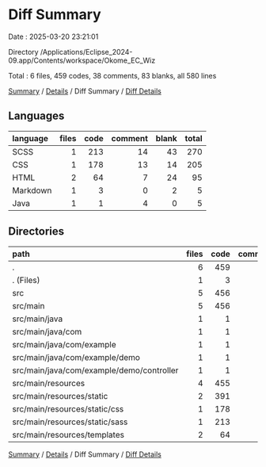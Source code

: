 # Diff Summary

Date : 2025-03-20 23:21:01

Directory /Applications/Eclipse_2024-09.app/Contents/workspace/Okome_EC_Wiz

Total : 6 files,  459 codes, 38 comments, 83 blanks, all 580 lines

[Summary](results.md) / [Details](details.md) / Diff Summary / [Diff Details](diff-details.md)

## Languages
| language | files | code | comment | blank | total |
| :--- | ---: | ---: | ---: | ---: | ---: |
| SCSS | 1 | 213 | 14 | 43 | 270 |
| CSS | 1 | 178 | 13 | 14 | 205 |
| HTML | 2 | 64 | 7 | 24 | 95 |
| Markdown | 1 | 3 | 0 | 2 | 5 |
| Java | 1 | 1 | 4 | 0 | 5 |

## Directories
| path | files | code | comment | blank | total |
| :--- | ---: | ---: | ---: | ---: | ---: |
| . | 6 | 459 | 38 | 83 | 580 |
| . (Files) | 1 | 3 | 0 | 2 | 5 |
| src | 5 | 456 | 38 | 81 | 575 |
| src/main | 5 | 456 | 38 | 81 | 575 |
| src/main/java | 1 | 1 | 4 | 0 | 5 |
| src/main/java/com | 1 | 1 | 4 | 0 | 5 |
| src/main/java/com/example | 1 | 1 | 4 | 0 | 5 |
| src/main/java/com/example/demo | 1 | 1 | 4 | 0 | 5 |
| src/main/java/com/example/demo/controller | 1 | 1 | 4 | 0 | 5 |
| src/main/resources | 4 | 455 | 34 | 81 | 570 |
| src/main/resources/static | 2 | 391 | 27 | 57 | 475 |
| src/main/resources/static/css | 1 | 178 | 13 | 14 | 205 |
| src/main/resources/static/sass | 1 | 213 | 14 | 43 | 270 |
| src/main/resources/templates | 2 | 64 | 7 | 24 | 95 |

[Summary](results.md) / [Details](details.md) / Diff Summary / [Diff Details](diff-details.md)